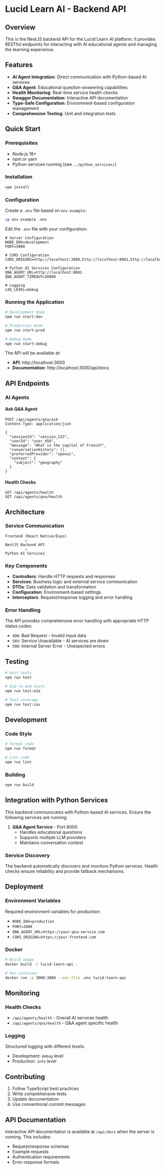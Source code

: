 # Lucid Learn AI - Backend API

## Overview

This is the NestJS backend API for the Lucid Learn AI platform. It provides RESTful endpoints for interacting with AI educational agents and managing the learning experience.

## Features

- **AI Agent Integration**: Direct communication with Python-based AI services
- **Q&A Agent**: Educational question-answering capabilities
- **Health Monitoring**: Real-time service health checks
- **Swagger Documentation**: Interactive API documentation
- **Type-Safe Configuration**: Environment-based configuration management
- **Comprehensive Testing**: Unit and integration tests

## Quick Start

### Prerequisites

- Node.js 18+
- npm or yarn
- Python services running (see `../python_services/`)

### Installation

```bash
npm install
```

### Configuration

Create a `.env` file based on `env.example`:

```bash
cp env.example .env
```

Edit the `.env` file with your configuration:

```env
# Server Configuration
NODE_ENV=development
PORT=3000

# CORS Configuration
CORS_ORIGINS=http://localhost:3000,http://localhost:8081,http://localhost:19006

# Python AI Services Configuration
QNA_AGENT_URL=http://localhost:8001
QNA_AGENT_TIMEOUT=30000

# Logging
LOG_LEVEL=debug
```

### Running the Application

```bash
# Development mode
npm run start:dev

# Production mode
npm run start:prod

# Debug mode
npm run start:debug
```

The API will be available at:
- **API**: http://localhost:3000
- **Documentation**: http://localhost:3000/api/docs

## API Endpoints

### AI Agents

#### Ask Q&A Agent
```http
POST /api/agents/qna/ask
Content-Type: application/json

{
  "sessionId": "session_123",
  "userId": "user_456",
  "message": "What is the capital of France?",
  "conversationHistory": [],
  "preferredProvider": "openai",
  "context": {
    "subject": "geography"
  }
}
```

#### Health Checks
```http
GET /api/agents/health
GET /api/agents/qna/health
```

## Architecture

### Service Communication

```
Frontend (React Native/Expo)
         ↓
NestJS Backend API
         ↓
Python AI Services
```

### Key Components

- **Controllers**: Handle HTTP requests and responses
- **Services**: Business logic and external service communication
- **DTOs**: Data validation and transformation
- **Configuration**: Environment-based settings
- **Interceptors**: Request/response logging and error handling

### Error Handling

The API provides comprehensive error handling with appropriate HTTP status codes:

- `400`: Bad Request - Invalid input data
- `503`: Service Unavailable - AI services are down
- `500`: Internal Server Error - Unexpected errors

## Testing

```bash
# Unit tests
npm run test

# End-to-end tests
npm run test:e2e

# Test coverage
npm run test:cov
```

## Development

### Code Style

```bash
# Format code
npm run format

# Lint code
npm run lint
```

### Building

```bash
npm run build
```

## Integration with Python Services

This backend communicates with Python-based AI services. Ensure the following services are running:

1. **Q&A Agent Service** - Port 8000
   - Handles educational questions
   - Supports multiple LLM providers
   - Maintains conversation context

### Service Discovery

The backend automatically discovers and monitors Python services. Health checks ensure reliability and provide fallback mechanisms.

## Deployment

### Environment Variables

Required environment variables for production:

- `NODE_ENV=production`
- `PORT=3000`
- `QNA_AGENT_URL=https://your-qna-service.com`
- `CORS_ORIGINS=https://your-frontend.com`

### Docker

```bash
# Build image
docker build -t lucid-learn-api .

# Run container
docker run -p 3000:3000 --env-file .env lucid-learn-api
```

## Monitoring

### Health Checks

- `/api/agents/health` - Overall AI services health
- `/api/agents/qna/health` - Q&A agent specific health

### Logging

Structured logging with different levels:
- Development: `debug` level
- Production: `info` level

## Contributing

1. Follow TypeScript best practices
2. Write comprehensive tests
3. Update documentation
4. Use conventional commit messages

## API Documentation

Interactive API documentation is available at `/api/docs` when the server is running. This includes:

- Request/response schemas
- Example requests
- Authentication requirements
- Error response formats
